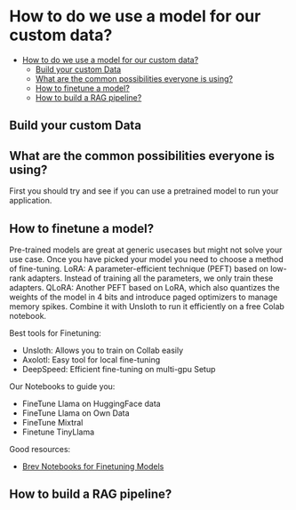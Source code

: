 # How to do we use a model for our custom data?


- [How to do we use a model for our custom data?](#how-to-do-we-use-a-model-for-our-custom-data)
  - [Build your custom Data](#build-your-custom-data)
  - [What are the common possibilities everyone is using?](#what-are-the-common-possibilities-everyone-is-using)
  - [How to finetune a model?](#how-to-finetune-a-model)
  - [How to build a RAG pipeline?](#how-to-build-a-rag-pipeline)

## Build your custom Data


## What are the common possibilities everyone is using?
First you should try and see if you can use a pretrained model to run your application. 

## How to finetune a model?
Pre-trained models are great at generic usecases but might not solve your use case. 
Once you have picked your model you need to choose a method of fine-tuning. 
LoRA: A parameter-efficient technique (PEFT) based on low-rank adapters. Instead of training all the parameters, we only train these adapters.
QLoRA: Another PEFT based on LoRA, which also quantizes the weights of the model in 4 bits and introduce paged optimizers to manage memory spikes. Combine it with Unsloth to run it efficiently on a free Colab notebook.

Best tools for Finetuning:
- Unsloth: Allows you to train on Collab easily
- Axolotl: Easy tool for local fine-tuning
- DeepSpeed: Efficient fine-tuning on multi-gpu Setup

Our Notebooks to guide you:
- FineTune Llama on HuggingFace data
- FineTune Llama on Own Data
- FineTune Mixtral
- Finetune TinyLlama 

Good resources:
- [Brev Notebooks for Finetuning Models](https://github.com/brevdev/notebooks)

## How to build a RAG pipeline?


